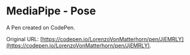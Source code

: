 # MediaPipe - Pose

A Pen created on CodePen.

Original URL: [https://codepen.io/LorenzoVonMatterhorn/pen/JjEMRLY](https://codepen.io/LorenzoVonMatterhorn/pen/JjEMRLY).

